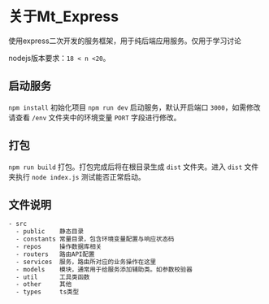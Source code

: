 # 关于Mt_Express
使用express二次开发的服务框架，用于纯后端应用服务。仅用于学习讨论

nodejs版本要求：`18 < n <20`。

## 启动服务
`npm install` 初始化项目
`npm run dev` 启动服务，默认开启端口 `3000`，如需修改请查看 `/env` 文件夹中的环境变量 `PORT` 字段进行修改。

## 打包
`npm run build` 打包。打包完成后将在根目录生成 `dist` 文件夹。进入 `dist` 文件夹执行 `node index.js` 测试能否正常启动。


## 文件说明
```bash
- src
  - public    静态目录
  - constants 常量目录，包含环境变量配置与响应状态码
  - repos     操作数据库相关
  - routers   路由API配置
  - services  服务，路由所对应的业务操作在这里
  - models    模块，通常用于给服务添加辅助类。如参数校验器
  - util      工具类函数
  - other     其他
  - types     ts类型

```


